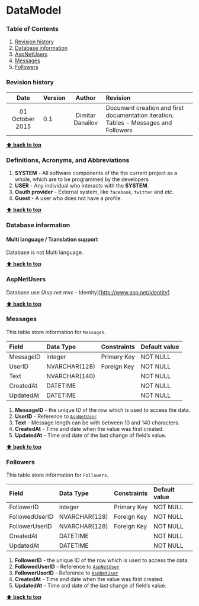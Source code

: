 # DataModel

### Table of Contents
  1. [Revision history](#revision-history)
  1. [Database information](#database-information)
  1. [AspNetUsers](#aspnetusers)
  1. [Messages](#messages)
  1. [Followers](#followers)

### Revision history

| Date          | Version   | Author      | Revision     |
|:-------------:|:----------|:-----------:|:-------------|
|01 October 2015|0.1|Dimitar Danailov| Document creation and first documentation iteration. Tables - Messages and Followers|

**[⬆ back to top](#table-of-contents)**

### Definitions, Acronyms, and Abbreviations

  1. **SYSTEM** - All software components of the the current project as a whole, which are to be programmed by the developers
  1. **USER** - Any individual who interacts with the **SYSTEM**.
  1. **Oauth provider** - External system, like `facebook`, `twitter` and etc.
  1. **Guest** - A user who does not have a profile.

**[⬆ back to top](#table-of-contents)**

### Database information

#### Multi language / Translation support

Database is not Multi language.

**[⬆ back to top](#table-of-contents)**

### AspNetUsers

Database use (Asp.net mvc - Identity)[http://www.asp.net/identity]

**[⬆ back to top](#table-of-contents)**

### Messages

This table store information for `Messages`.

| Field         | Data Type       | Constraints | Default value |
| :------------ |:----------------| :-----------| :-------------|
|MessageID|integer|Primary Key|NOT NULL|
|UserID|NVARCHAR(128)|Foreign Key|NOT NULL|
|Text|NVARCHAR(140)||NOT NULL|
|CreatedAt|DATETIME||NOT NULL|
|UpdatedAt|DATETIME||NOT NULL|

  1. **MessageID** - the unique ID of the row which is used to access the data.
  1. **UserID** - Reference to [`AspNetUser`](#aspnetusers)
  1. **Text** - Message length can be with between 10 and 140 characters. 
  1. **CreatedAt** - Time and date when the value was first created.
  1. **UpdatedAt** - Time and date of the last change of field’s value.
  
  **[⬆ back to top](#table-of-contents)**
  
  ### Followers
  
  This table store information for `Followers`.

| Field         | Data Type       | Constraints | Default value |
| :------------ |:----------------| :-----------| :-------------|
|FollowerID|integer|Primary Key|NOT NULL|
|FollowedUserID|NVARCHAR(128)|Foreign Key|NOT NULL|
|FollowerUserID|NVARCHAR(128)|Foreign Key|NOT NULL|
|CreatedAt|DATETIME||NOT NULL|
|UpdatedAt|DATETIME||NOT NULL|

  1. **FollowerID** - the unique ID of the row which is used to access the data.
  1. **FollowedUserID** - Reference to [`AspNetUser`](#aspnetusers)
  1. **FollowerUserID** - Reference to [`AspNetUser`](#aspnetusers)
  1. **CreatedAt** - Time and date when the value was first created.
  1. **UpdatedAt** - Time and date of the last change of field’s value.
  
  **[⬆ back to top](#table-of-contents)**